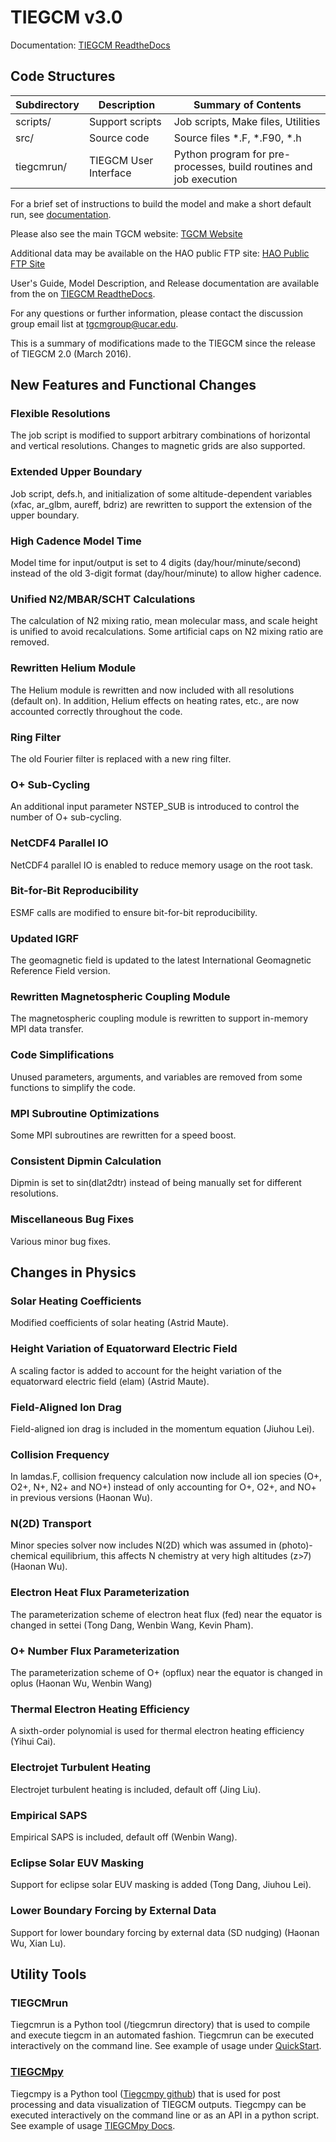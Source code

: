 # TIEGCM v3.0

Documentation: [TIEGCM ReadtheDocs](https://tiegcm-docs.readthedocs.io/en/latest/) 

## Code Structures

| Subdirectory | Description           | Summary of Contents                                                |
|--------------|-----------------------|--------------------------------------------------------------------|
| scripts/     | Support scripts       | Job scripts, Make files, Utilities                                 |
| src/         | Source code           | Source files *.F, *.F90, *.h                                       |
| tiegcmrun/   | TIEGCM User Interface | Python program for pre-processes, build routines and job execution |

For a brief set of instructions to build the model and make a short default run, see [documentation](https://tiegcm-docs.readthedocs.io/en/latest/).

Please also see the main TGCM website: [TGCM Website](http://www.hao.ucar.edu/modeling/tgcm)

Additional data may be available on the HAO public FTP site: [HAO Public FTP Site](http://download.hao.ucar.edu/pub/tgcm)

User's Guide, Model Description, and Release documentation are available from the on [TIEGCM ReadtheDocs](https://tiegcm-docs.readthedocs.io/en/latest/).

For any questions or further information, please contact the discussion group email list at tgcmgroup@ucar.edu.

This is a summary of modifications made to the TIEGCM since the release of TIEGCM 2.0 (March 2016).

## New Features and Functional Changes

### Flexible Resolutions
The job script is modified to support arbitrary combinations of horizontal and vertical resolutions. Changes to magnetic grids are also supported.

### Extended Upper Boundary
Job script, defs.h, and initialization of some altitude-dependent variables (xfac, ar_glbm, aureff, bdriz) are rewritten to support the extension of the upper boundary.

### High Cadence Model Time
Model time for input/output is set to 4 digits (day/hour/minute/second) instead of the old 3-digit format (day/hour/minute) to allow higher cadence.

### Unified N2/MBAR/SCHT Calculations
The calculation of N2 mixing ratio, mean molecular mass, and scale height is unified to avoid recalculations. Some artificial caps on N2 mixing ratio are removed.

### Rewritten Helium Module
The Helium module is rewritten and now included with all resolutions (default on). In addition, Helium effects on heating rates, etc., are now accounted correctly throughout the code.

### Ring Filter
The old Fourier filter is replaced with a new ring filter.

### O+ Sub-Cycling
An additional input parameter NSTEP_SUB is introduced to control the number of O+ sub-cycling.

### NetCDF4 Parallel IO
NetCDF4 parallel IO is enabled to reduce memory usage on the root task.

### Bit-for-Bit Reproducibility
ESMF calls are modified to ensure bit-for-bit reproducibility.

### Updated IGRF
The geomagnetic field is updated to the latest International Geomagnetic Reference Field version.

### Rewritten Magnetospheric Coupling Module
The magnetospheric coupling module is rewritten to support in-memory MPI data transfer.

### Code Simplifications
Unused parameters, arguments, and variables are removed from some functions to simplify the code.

### MPI Subroutine Optimizations
Some MPI subroutines are rewritten for a speed boost.

### Consistent Dipmin Calculation
Dipmin is set to sin(dlat*2*dtr) instead of being manually set for different resolutions.

### Miscellaneous Bug Fixes
Various minor bug fixes.

## Changes in Physics

### Solar Heating Coefficients
Modified coefficients of solar heating (Astrid Maute).

### Height Variation of Equatorward Electric Field
A scaling factor is added to account for the height variation of the equatorward electric field (elam) (Astrid Maute).

### Field-Aligned Ion Drag
Field-aligned ion drag is included in the momentum equation (Jiuhou Lei).

### Collision Frequency
In lamdas.F, collision frequency calculation now include all ion species (O+, O2+, N+, N2+ and NO+) instead of only accounting for O+, O2+, and NO+ in previous versions (Haonan Wu).

### N(2D) Transport
Minor species solver now includes N(2D) which was assumed in (photo)-chemical equilibrium, this affects N chemistry at very high altitudes (z>7) (Haonan Wu).

### Electron Heat Flux Parameterization
The parameterization scheme of electron heat flux (fed) near the equator is changed in settei (Tong Dang, Wenbin Wang, Kevin Pham).

### O+ Number Flux Parameterization
The parameterization scheme of O+ (opflux) near the equator is changed in oplus (Haonan Wu, Wenbin Wang)

### Thermal Electron Heating Efficiency
A sixth-order polynomial is used for thermal electron heating efficiency (Yihui Cai).

### Electrojet Turbulent Heating
Electrojet turbulent heating is included, default off (Jing Liu).

### Empirical SAPS
Empirical SAPS is included, default off (Wenbin Wang).

### Eclipse Solar EUV Masking
Support for eclipse solar EUV masking is added (Tong Dang, Jiuhou Lei).

### Lower Boundary Forcing by External Data
Support for lower boundary forcing by external data (SD nudging) (Haonan Wu, Xian Lu).

## Utility Tools

### TIEGCMrun
Tiegcmrun is a Python tool (/tiegcmrun directory) that is used to compile and execute tiegcm in an automated fashion. Tiegcmrun can be executed interactively on the command line. See example of usage under [QuickStart](https://tiegcm-docs.readthedocs.io/en/latest/tiegcm/quickstart.html).

### [TIEGCMpy](https://tiegcmpy.readthedocs.io/en/latest/)
Tiegcmpy is a Python tool ([Tiegcmpy github](https://github.com/NCAR/tiegcmpy)) that is used for post processing and data visualization of TIEGCM outputs. Tiegcmpy can be executed interactively on the command line or as an API in a python script. See example of usage [TIEGCMpy Docs](https://tiegcmpy.readthedocs.io/en/latest/).
